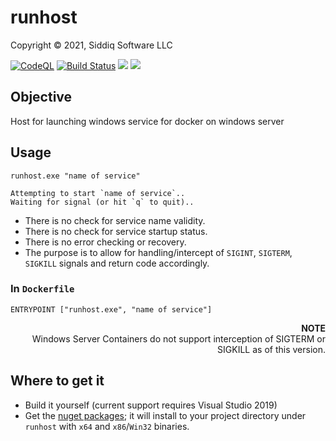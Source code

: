 # runhost

Copyright &copy; 2021, Siddiq Software LLC

[![CodeQL](https://github.com/SiddiqSoft/runhost/actions/workflows/codeql-analysis.yml/badge.svg)](https://github.com/SiddiqSoft/runhost/actions/workflows/codeql-analysis.yml)
[![Build Status](https://dev.azure.com/siddiqsoft/siddiqsoft/_apis/build/status/SiddiqSoft.runhost?branchName=release%2F1.1.0)](https://dev.azure.com/siddiqsoft/siddiqsoft/_build/latest?definitionId=9&branchName=main)
![](https://img.shields.io/github/v/tag/SiddiqSoft/runhost)
![](https://img.shields.io/nuget/v/SiddiqSoft.runhost)



## Objective
Host for launching windows service for docker on windows server


## Usage

`runhost.exe "name of service"`

```
Attempting to start `name of service`..
Waiting for signal (or hit `q` to quit)..
```

- There is no check for service name validity.
- There is no check for service startup status.
- There is no error checking or recovery.
- The purpose is to allow for handling/intercept of `SIGINT`, `SIGTERM`, `SIGKILL` signals and return code accordingly.

### In `Dockerfile`

`ENTRYPOINT ["runhost.exe", "name of service"]`

<p width="40%" align="right"><b>NOTE</b>
</br>
Windows Server Containers do not support interception of SIGTERM or SIGKILL as of this version.
</p>

## Where to get it

- Build it yourself (current support requires Visual Studio 2019)
- Get the [nuget packages](https://www.nuget.org/packages/SiddiqSoft.runhost/); it will install to your project directory under `runhost` with `x64` and `x86`/`Win32` binaries.
